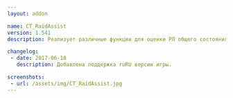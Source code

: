 ```yaml
---
layout: addon

name: CT_RaidAssist
version: 1.541
description: Реализует различные функции для оценки РЛ общего состояния рейда.

changelog:
 - date: 2017-06-18
   description: Добавлена поддержка ruRU версии игры.

screenshots:
 - url: /assets/img/CT_RaidAssist.jpg
---
```

